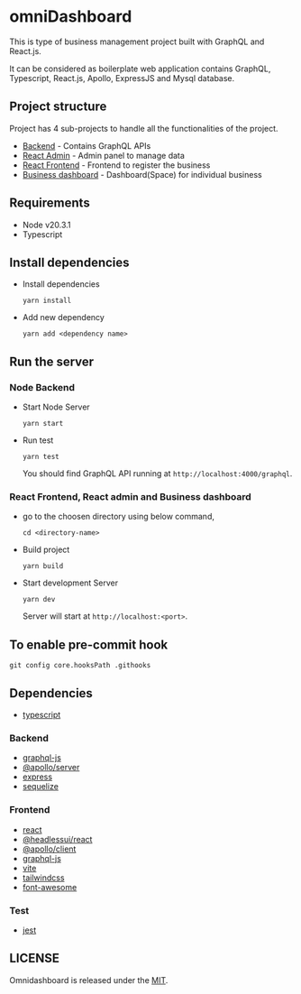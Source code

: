 # omniDashboard

This is type of business management project built with GraphQL and React.js.

It can be considered as boilerplate web application contains GraphQL, Typescript, React.js, Apollo, ExpressJS and Mysql database.

## Project structure

Project has 4 sub-projects to handle all the functionalities of the project.

- [Backend](https://github.com/canopas/omniDashboard/tree/main/backend) - Contains GraphQL APIs
- [React Admin](https://github.com/canopas/omniDashboard/tree/main/react-admin) - Admin panel to manage data
- [React Frontend](https://github.com/canopas/omniDashboard/tree/main/react-frontend) - Frontend to register the business
- [Business dashboard](https://github.com/canopas/omniDashboard/tree/main/business-dashboard) - Dashboard(Space) for individual business

## Requirements

- Node v20.3.1
- Typescript

## Install dependencies

- Install dependencies

  ```
  yarn install
  ```

- Add new dependency

  ```
  yarn add <dependency name>
  ```

## Run the server

### Node Backend

- Start Node Server

  ```
  yarn start
  ```

- Run test

  ```
  yarn test
  ```

  You should find GraphQL API running at `http://localhost:4000/graphql`.

### React Frontend, React admin and Business dashboard

- go to the choosen directory using below command,

  ```
  cd <directory-name>
  ```

- Build project

  ```
  yarn build
  ```

- Start development Server

  ```
  yarn dev
  ```

  Server will start at `http://localhost:<port>`.

## To enable pre-commit hook

```
git config core.hooksPath .githooks
```

## Dependencies

- [typescript](https://www.typescriptlang.org/)

### Backend

- [graphql-js](https://github.com/graphql/graphql-js)
- [@apollo/server](https://www.apollographql.com/docs/apollo-server/)
- [express](https://expressjs.com/)
- [sequelize](https://sequelize.org/docs/v6/getting-started/)

### Frontend

- [react](https://react.dev/learn)
- [@headlessui/react](https://headlessui.com/)
- [@apollo/client](https://www.apollographql.com/docs/react/)
- [graphql-js](https://github.com/graphql/graphql-js)
- [vite](https://vitejs.dev/guide/)
- [tailwindcss](https://tailwindcss.com/docs/guides/create-react-app)
- [font-awesome](https://fontawesome.com/v5/docs/web/use-with/react)

### Test

- [jest](https://github.com/jestjs/jest)

## LICENSE

Omnidashboard is released under the [MIT](https://github.com/canopas/omnidashboard/blob/main/LICENSE.md).
